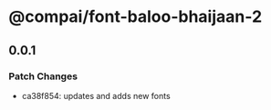 # @compai/font-baloo-bhaijaan-2

## 0.0.1
### Patch Changes

- ca38f854: updates and adds new fonts
